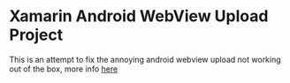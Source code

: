 # Xamarin Android WebView Upload Project

This is an attempt to fix the annoying android webview upload not working out of the box, more info [here](https://forums.xamarin.com/discussion/3259/cannot-override-webviewclient-class-for-file-upload-support?)
